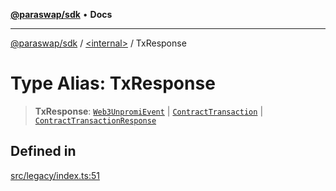 [**@paraswap/sdk**](../../README.md) • **Docs**

***

[@paraswap/sdk](../../globals.md) / [\<internal\>](../README.md) / TxResponse

# Type Alias: TxResponse

> **TxResponse**: [`Web3UnpromiEvent`](../../type-aliases/Web3UnpromiEvent.md) \| [`ContractTransaction`](../interfaces/ContractTransaction.md) \| [`ContractTransactionResponse`](../classes/ContractTransactionResponse.md)

## Defined in

[src/legacy/index.ts:51](https://github.com/paraswap/paraswap-sdk/blob/master/src/legacy/index.ts#L51)

